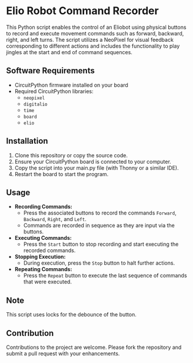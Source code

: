 # Elio Robot Command Recorder

This Python script enables the control of an Eliobot using physical buttons to record and execute movement commands such as forward, backward, right, and left turns. The script utilizes a NeoPixel for visual feedback corresponding to different actions and includes the functionality to play jingles at the start and end of command sequences.

## Software Requirements

- CircuitPython firmware installed on your board
- Required CircuitPython libraries:
  - `neopixel`
  - `digitalio`
  - `time`
  - `board`
  - `elio`

## Installation

1. Clone this repository or copy the source code.
2. Ensure your CircuitPython board is connected to your computer.
3. Copy the script into your main.py file (with Thonny or a similar IDE).
4. Restart the board to start the program.

## Usage

- **Recording Commands:**
  - Press the associated buttons to record the commands `Forward`, `Backward`, `Right`, and `Left`.
  - Commands are recorded in sequence as they are input via the buttons.
- **Executing Commands:**
  - Press the `Start` button to stop recording and start executing the recorded commands.
- **Stopping Execution:**
  - During execution, press the `Stop` button to halt further actions.
- **Repeating Commands:**
  - Press the `Repeat` button to execute the last sequence of commands that were executed.

## Note

This script uses locks for the debounce of the button.

## Contribution

Contributions to the project are welcome. Please fork the repository and submit a pull request with your enhancements.
